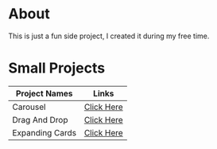 # About
This is just a fun side project, I created it during my free time.

# Small Projects
| Project Names | Links  | 
| ------------ | ------ | 
| Carousel     | [Click Here ](https://marvelcollin.github.io/Website-Dumpy/Carousel)     | 
| Drag And Drop   | [Click Here ](https://marvelcollin.github.io/Website-Dumpy/DragAndDrop)     | 
| Expanding Cards    | [Click Here ](https://marvelcollin.github.io/Website-Dumpy/ExpandingCards)     | 
